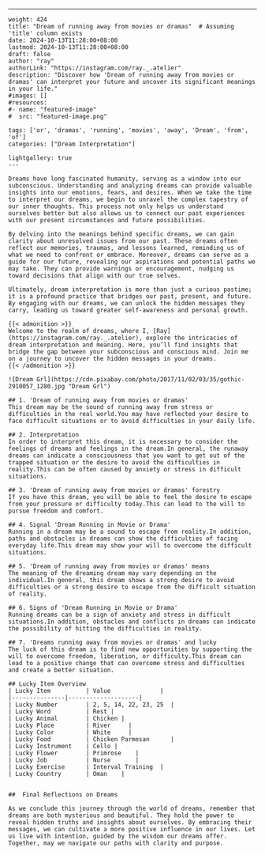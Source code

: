 ---
    weight: 424
    title: "Dream of running away from movies or dramas"  # Assuming 'title' column exists
    date: 2024-10-13T11:28:00+08:00
    lastmod: 2024-10-13T11:28:00+08:00
    draft: false
    author: "ray"
    authorLink: "https://instagram.com/ray._.atelier"
    description: "Discover how 'Dream of running away from movies or dramas' can interpret your future and uncover its significant meanings in your life."
    #images: []
    #resources:
    #- name: "featured-image"
    #  src: "featured-image.png"
    
    tags: ['or', 'dramas', 'running', 'movies', 'away', 'Dream', 'from', 'of']
    categories: ["Dream Interpretation"]
    
    lightgallery: true
    ---
    
    Dreams have long fascinated humanity, serving as a window into our subconscious. Understanding and analyzing dreams can provide valuable insights into our emotions, fears, and desires. When we take the time to interpret our dreams, we begin to unravel the complex tapestry of our inner thoughts. This process not only helps us understand ourselves better but also allows us to connect our past experiences with our present circumstances and future possibilities.
    
    By delving into the meanings behind specific dreams, we can gain clarity about unresolved issues from our past. These dreams often reflect our memories, traumas, and lessons learned, reminding us of what we need to confront or embrace. Moreover, dreams can serve as a guide for our future, revealing our aspirations and potential paths we may take. They can provide warnings or encouragement, nudging us toward decisions that align with our true selves.
    
    Ultimately, dream interpretation is more than just a curious pastime; it is a profound practice that bridges our past, present, and future. By engaging with our dreams, we can unlock the hidden messages they carry, leading us toward greater self-awareness and personal growth.
    
    {{< admonition >}}
    Welcome to the realm of dreams, where I, [Ray](https://instagram.com/ray._.atelier), explore the intricacies of dream interpretation and meaning. Here, you’ll find insights that bridge the gap between your subconscious and conscious mind. Join me on a journey to uncover the hidden messages in your dreams.
    {{< /admonition >}}
    
    ![Dream Grl](https://cdn.pixabay.com/photo/2017/11/02/03/35/gothic-2910057_1280.jpg "Dream Grl")
    
    ## 1. 'Dream of running away from movies or dramas'
    This dream may be the sound of running away from stress or difficulties in the real world.You may have reflected your desire to face difficult situations or to avoid difficulties in your daily life.
    
    ## 2. Interpretation
    In order to interpret this dream, it is necessary to consider the feelings of dreams and feelings in the dream.In general, the runaway dreams can indicate a consciousness that you want to get out of the trapped situation or the desire to avoid the difficulties in reality.This can be often caused by anxiety or stress in difficult situations.
    
    ## 3. 'Dream of running away from movies or dramas' forestry
    If you have this dream, you will be able to feel the desire to escape from your pressure or difficulty today.This can lead to the will to pursue freedom and comfort.
    
    ## 4. Signal 'Dream Running in Movie or Drama'
    Running in a dream may be a sound to escape from reality.In addition, paths and obstacles in dreams can show the difficulties of facing everyday life.This dream may show your will to overcome the difficult situations.
    
    ## 5. 'Dream of running away from movies or dramas' means
    The meaning of the dreaming dream may vary depending on the individual.In general, this dream shows a strong desire to avoid difficulties or a strong desire to escape from the difficult situation of reality.
    
    ## 6. Signs of 'Dream Running in Movie or Drama'
    Running dreams can be a sign of anxiety and stress in difficult situations.In addition, obstacles and conflicts in dreams can indicate the possibility of hitting the difficulties in reality.
    
    ## 7. 'Dreams running away from movies or dramas' and lucky
    The luck of this dream is to find new opportunities by supporting the will to overcome freedom, liberation, or difficulty.This dream can lead to a positive change that can overcome stress and difficulties and create a better situation.
    
    ## Lucky Item Overview
    | Lucky Item          | Value              |
    |---------------|--------------------|
    | Lucky Number        | 2, 5, 14, 22, 23, 25  |
    | Lucky Word          | Rest |
    | Lucky Animal        | Chicken |
    | Lucky Place         | River     |
    | Lucky Color         | White     |
    | Lucky Food          | Chicken Parmesan      |
    | Lucky Instrument    | Cello |
    | Lucky Flower        | Primrose    |
    | Lucky Job           | Nurse       |
    | Lucky Exercise      | Interval Training  |
    | Lucky Country       | Oman    |
    
    
    ##  Final Reflections on Dreams
    
    As we conclude this journey through the world of dreams, remember that dreams are both mysterious and beautiful. They hold the power to reveal hidden truths and insights about ourselves. By embracing their messages, we can cultivate a more positive influence in our lives. Let us live with intention, guided by the wisdom our dreams offer. Together, may we navigate our paths with clarity and purpose.
    